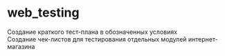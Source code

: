 # web_testing  
Создание краткого тест-плана в обозначенных условиях   
Создание чек-листов для тестирования отдельных модулей интернет-магазина  
